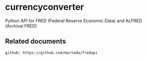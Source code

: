 # currencyconverter

Python API for FRED (Federal Reserve Economic Data) and ALFRED (Archival FRED)

## Related documents

    github: https://github.com/mortada/fredapi
